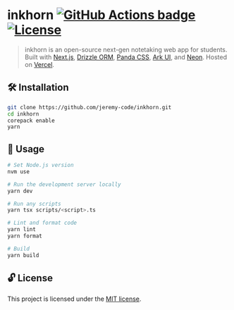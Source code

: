 # inkhorn [![GitHub Actions badge](https://github.com/jeremy-code/inkhorn/actions/workflows/ci.yml/badge.svg)](https://github.com/jeremy-code/inkhorn/actions/workflows/ci.yml) [![License](https://img.shields.io/github/license/jeremy-code/inkhorn)](LICENSE)

> inkhorn is an open-source next-gen notetaking web app for students. Built with [Next.js](https://nextjs.org), [Drizzle ORM](https://orm.drizzle.team), [Panda CSS](https://panda-css.com), [Ark UI](https://ark-ui.com), and [Neon](https://neon.tech/). Hosted on [Vercel](https://vercel.com).

## 🛠️ Installation

```bash
git clone https://github.com/jeremy-code/inkhorn.git
cd inkhorn
corepack enable
yarn
```

## 🚀 Usage

```bash
# Set Node.js version
nvm use

# Run the development server locally
yarn dev

# Run any scripts
yarn tsx scripts/<script>.ts

# Lint and format code
yarn lint
yarn format

# Build
yarn build
```

## 🔓 License

This project is licensed under the [MIT license](LICENSE).
